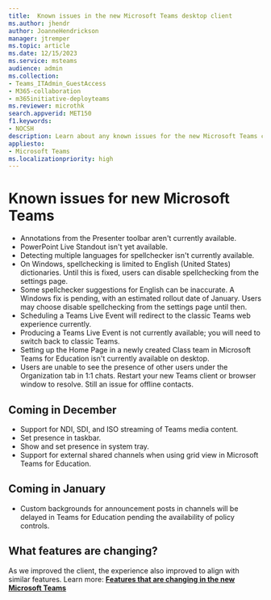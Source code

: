 ```yaml
---
title:  Known issues in the new Microsoft Teams desktop client
ms.author: jhendr
author: JoanneHendrickson
manager: jtremper
ms.topic: article
ms.date: 12/15/2023
ms.service: msteams
audience: admin
ms.collection: 
- Teams_ITAdmin_GuestAccess
- M365-collaboration
- m365initiative-deployteams
ms.reviewer: microthk
search.appverid: MET150
f1.keywords:
- NOCSH
description: Learn about any known issues for the new Microsoft Teams client. 
appliesto: 
- Microsoft Teams
ms.localizationpriority: high
---
```

# Known issues for new Microsoft Teams

- Annotations from the Presenter toolbar aren't currently available.
- PowerPoint Live Standout isn't yet available.
- Detecting multiple languages for spellchecker isn't currently available. 
- On Windows, spellchecking is limited to English (United States) dictionaries. Until this is fixed, users can disable spellchecking from the settings page.
- Some spellchecker suggestions for English can be inaccurate. A Windows fix is pending, with an estimated rollout date of January. Users may choose disable spellchecking from the settings page until then.
- Scheduling a Teams Live Event will redirect to the classic Teams web experience currently.
- Producing a Teams Live Event is not currently available; you will need to switch back to classic Teams.
- Setting up the Home Page in a newly created Class team in Microsoft Teams for Education isn't currently available on desktop.
- Users are unable to see the presence of other users under the Organization tab in 1:1 chats. Restart your new Teams client or browser window to resolve. Still an issue for offline contacts.

## Coming in December

- Support for NDI, SDI, and ISO streaming of Teams media content.
- Set presence in taskbar.
- Show and set presence in system tray.
- Support for external shared channels when using grid view in Microsoft Teams for Education.

## Coming in January

- Custom backgrounds for announcement posts in channels will be delayed in Teams for Education pending the availability of policy controls.

## What features are changing?

As we improved the client, the experience also improved to align with similar features. Learn more: [**Features that are changing in the new Microsoft Teams**](new-teams-whats-changing.md)